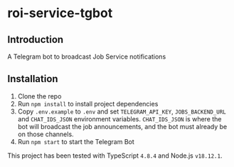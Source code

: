 # roi-service-tgbot

## Introduction

A Telegram bot to broadcast Job Service notifications

## Installation

1. Clone the repo
2. Run `npm install` to install project dependencies
3. Copy `.env.example` to `.env` and set `TELEGRAM_API_KEY`, `JOBS_BACKEND_URL` and `CHAT_IDS_JSON` environment variables. `CHAT_IDS_JSON` is where the bot will broadcast the job announcements, and the bot must already be on those channels.
4. Run `npm start` to start the Telegram Bot

This project has been tested with TypeScript `4.8.4` and Node.js `v18.12.1`.
